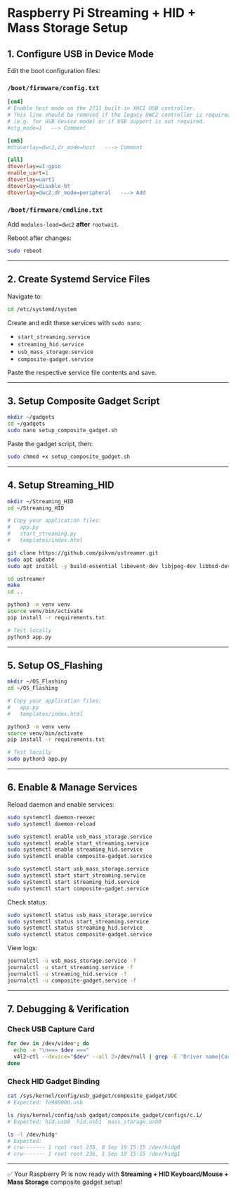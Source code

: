 # Raspberry Pi Streaming + HID + Mass Storage Setup

## 1. Configure USB in Device Mode

Edit the boot configuration files:

### `/boot/firmware/config.txt`
```ini
[cm4]
# Enable host mode on the 2711 built-in XHCI USB controller.
# This line should be removed if the legacy DWC2 controller is required
# (e.g. for USB device mode) or if USB support is not required.
#otg_mode=1   --> Comment

[cm5]
#dtoverlay=dwc2,dr_mode=host   ---> Comment

[all]
dtoverlay=w1-gpio
enable_uart=1
dtoverlay=uart1
dtoverlay=disable-bt
dtoverlay=dwc2,dr_mode=peripheral   ---> Add
```

### `/boot/firmware/cmdline.txt`
Add `modules-load=dwc2` **after** `rootwait`.

Reboot after changes:
```bash
sudo reboot
```

---

## 2. Create Systemd Service Files

Navigate to:
```bash
cd /etc/systemd/system
```

Create and edit these services with `sudo nano`:

- `start_streaming.service`
- `streaming_hid.service`
- `usb_mass_storage.service`
- `composite-gadget.service`

Paste the respective service file contents and save.

---

## 3. Setup Composite Gadget Script

```bash
mkdir ~/gadgets
cd ~/gadgets
sudo nano setup_composite_gadget.sh
```

Paste the gadget script, then:
```bash
sudo chmod +x setup_composite_gadget.sh
```

---

## 4. Setup Streaming_HID

```bash
mkdir ~/Streaming_HID
cd ~/Streaming_HID

# Copy your application files:
#   app.py
#   start_streaming.py
#   templates/index.html

git clone https://github.com/pikvm/ustreamer.git
sudo apt update
sudo apt install -y build-essential libevent-dev libjpeg-dev libbsd-dev libv4l-dev git pkg-config

cd ustreamer
make
cd ..

python3 -m venv venv
source venv/bin/activate
pip install -r requirements.txt

# Test locally
python3 app.py
```

---

## 5. Setup OS_Flashing

```bash
mkdir ~/OS_Flashing
cd ~/OS_Flashing

# Copy your application files:
#   app.py
#   templates/index.html

python3 -m venv venv
source venv/bin/activate
pip install -r requirements.txt

# Test locally
sudo python3 app.py
```

---

## 6. Enable & Manage Services

Reload daemon and enable services:
```bash
sudo systemctl daemon-reexec
sudo systemctl daemon-reload

sudo systemctl enable usb_mass_storage.service
sudo systemctl enable start_streaming.service
sudo systemctl enable streaming_hid.service
sudo systemctl enable composite-gadget.service

sudo systemctl start usb_mass_storage.service
sudo systemctl start start_streaming.service
sudo systemctl start streaming_hid.service
sudo systemctl start composite-gadget.service
```

Check status:
```bash
sudo systemctl status usb_mass_storage.service
sudo systemctl status start_streaming.service
sudo systemctl status streaming_hid.service
sudo systemctl status composite-gadget.service
```

View logs:
```bash
journalctl -u usb_mass_storage.service -f
journalctl -u start_streaming.service -f
journalctl -u streaming_hid.service -f
journalctl -u composite-gadget.service -f
```

---

## 7. Debugging & Verification

### Check USB Capture Card
```bash
for dev in /dev/video*; do
  echo -e "\n=== $dev ==="
  v4l2-ctl --device="$dev" --all 2>/dev/null | grep -E 'Driver name|Card type|Bus info'
done
```

### Check HID Gadget Binding
```bash
cat /sys/kernel/config/usb_gadget/composite_gadget/UDC
# Expected: fe980000.usb

ls /sys/kernel/config/usb_gadget/composite_gadget/configs/c.1/
# Expected: hid.usb0  hid.usb1  mass_storage.usb0

ls -l /dev/hidg*
# Expected:
# crw------- 1 root root 236, 0 Sep 19 15:15 /dev/hidg0
# crw------- 1 root root 236, 1 Sep 19 15:15 /dev/hidg1
```

---

✅ Your Raspberry Pi is now ready with **Streaming + HID Keyboard/Mouse + Mass Storage** composite gadget setup!
